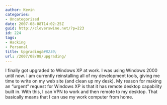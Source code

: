 ```yaml
---
author: Kevin
categories:
- Uncategorized
date: 2007-08-08T14:02:25Z
guid: http://cleverswine.net/?p=223
id: 224
tags:
- Hacking
- Personal
title: Upgrading&#8230;
url: /2007/08/08/upgrading/
---
```


I finally got upgraded to Windows XP at work. I was using Windows 2000 until now. I am currently reinstalling all of my development tools, giving me time to write on my web site (and clean up my desk). My reason for making an &#8220;urgent&#8221; request for Windows XP is that it has remote desktop capability built in. With this, I can VPN to work and then remote to my desktop. That basically means that I can use my work computer from home.